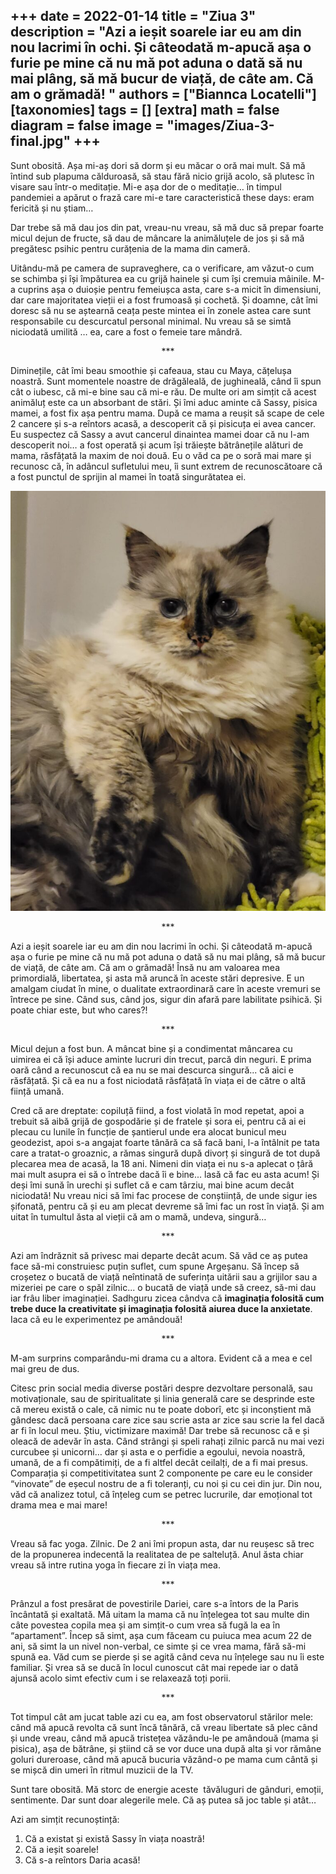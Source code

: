 
+++
    date = 2022-01-14
    title = "Ziua 3"
    description = "Azi a ieșit soarele iar eu am din nou lacrimi în ochi. Și câteodată m-apucă așa o furie pe mine că nu mă pot aduna o dată să nu mai plâng, să mă bucur de viață, de câte am. Că am o grămadă! "
    authors = ["Biannca Locatelli"]
    [taxonomies]
    tags = []
    [extra]
    math = false
    diagram = false
    image = "images/Ziua-3-final.jpg"
    +++
---

Sunt obosită. Așa mi-aș dori să dorm și eu măcar o oră mai mult. Să mă întind sub plapuma călduroasă, să stau fără nicio grijă acolo, să plutesc în visare sau într-o meditație. Mi-e așa dor de o meditație… în timpul pandemiei a apărut o frază care mi-e tare caracteristică these days: eram fericită și nu știam…

Dar trebe să mă dau jos din pat, vreau-nu vreau, să mă duc să prepar foarte micul dejun de fructe, să dau de mâncare la animăluțele de jos și să mă pregătesc psihic pentru curățenia de la mama din cameră.

Uitându-mă pe camera de supraveghere, ca o verificare, am văzut-o cum se schimba și își împăturea ea cu grijă hainele și cum își cremuia mâinile. M-a cuprins așa o duioșie pentru femeiușca asta, care s-a micit în dimensiuni, dar care majoritatea vieții ei a fost frumoasă și cochetă. Și doamne, cât îmi doresc să nu se aștearnă ceața peste mintea ei în zonele astea care sunt responsabile cu descurcatul personal minimal. Nu vreau să se simtă niciodată umilită … ea, care a fost o femeie tare mândră.

<p style="text-align: center;">***</p>

Diminețile, cât îmi beau smoothie și cafeaua, stau cu Maya, cățelușa noastră. Sunt momentele noastre de drăgăleală, de jughineală, când îi spun cât o iubesc, că mi-e bine sau că mi-e rău. De multe ori am simțit că acest animăluț este ca un absorbant de stări. Și îmi aduc aminte că Sassy, pisica mamei, a fost fix așa pentru mama. După ce mama a reușit să scape de cele 2 cancere și s-a reîntors acasă, a descoperit că și pisicuța ei avea cancer. Eu suspectez că Sassy a avut cancerul dinaintea mamei doar că nu l-am descoperit noi… a fost operată și acum își trăiește bătrânețile alături de mama, răsfățată la maxim de noi două. Eu o văd ca pe o soră mai mare și recunosc că, în adâncul sufletului meu, îi sunt extrem de recunoscătoare că a fost punctul de sprijin al mamei în toată singurătatea ei.


<div class="flex justify-center">
  <img src="images/sassy-1-768x1024.jpeg" />
</div>

<p style="text-align: center;">***</p>

Azi a ieșit soarele iar eu am din nou lacrimi în ochi. Și câteodată m-apucă așa o furie pe mine că nu mă pot aduna o dată să nu mai plâng, să mă bucur de viață, de câte am. Că am o grămadă! Însă nu am valoarea mea primordială, libertatea, și asta mă aruncă în aceste stări depresive. E un amalgam ciudat în mine, o dualitate extraordinară care în aceste vremuri se întrece pe sine. Când sus, când jos, sigur din afară pare labilitate psihică. Și poate chiar este, but who cares?!

<p style="text-align: center;">***</p>

Micul dejun a fost bun. A mâncat bine și a condimentat mâncarea cu uimirea ei că își aduce aminte lucruri din trecut, parcă din neguri. E prima oară când a recunoscut că ea nu se mai descurca singură... că aici e răsfățată. Și că ea nu a fost niciodată răsfățată în viața ei de către o altă ființă umană.

Cred că are dreptate: copiluță fiind, a fost violată în mod repetat, apoi a trebuit să aibă grijă de gospodărie și de fratele și sora ei, pentru că ai ei plecau cu lunile în funcție de șantierul unde era alocat bunicul meu geodezist, apoi s-a angajat foarte tânără ca să facă bani, l-a întâlnit pe tata care a tratat-o groaznic, a rămas singură după divorț și singură de tot după plecarea mea de acasă, la 18 ani. Nimeni din viața ei nu s-a aplecat o țâră mai mult asupra ei să o întrebe dacă îi e bine... lasă că fac eu asta acum! Și deși îmi sună în urechi și suflet că e cam târziu, mai bine acum decât niciodată! Nu vreau nici să îmi fac procese de conștiință, de unde sigur ies șifonată, pentru că și eu am plecat devreme să îmi fac un rost în viață. Și am uitat în tumultul ăsta al vieții că am o mamă, undeva, singură…

<p style="text-align: center;">***</p>

Azi am îndrăznit să privesc mai departe decât acum. Să văd ce aș putea face să-mi construiesc puțin suflet, cum spune Argeșanu. Să încep să croșetez o bucată de viață neîntinată de suferința uitării sau a grijilor sau a mizeriei pe care o spăl zilnic... o bucată de viață unde să creez, să-mi dau iar frâu liber imaginației. Sadhguru zicea cândva că **imaginația folosită cum trebe duce la creativitate și imaginația folosită aiurea duce la anxietate**. Iaca că eu le experimentez pe amândouă!

<p style="text-align: center;">***</p>

M-am surprins comparându-mi drama cu a altora. Evident că a mea e cel mai greu de dus.

Citesc prin social media diverse postări despre dezvoltare personală, sau motivaționale, sau de spiritualitate și linia generală care se desprinde este că mereu există o cale, că nimic nu te poate doborî, etc și inconștient mă gândesc dacă persoana care zice sau scrie asta ar zice sau scrie la fel dacă ar fi în locul meu. Știu, victimizare maximă! Dar trebe să recunosc că e și oleacă de adevăr în asta. Când strângi și speli rahați zilnic parcă nu mai vezi curcubee și unicorni… dar și asta e o perfidie a egoului, nevoia noastră, umană, de a fi compătimiți, de a fi altfel decât ceilalți, de a fi mai presus. Comparația și competitivitatea sunt 2 componente pe care eu le consider “vinovate” de eșecul nostru de a fi toleranți, cu noi și cu cei din jur. Din nou, văd că analizez totul, că înțeleg cum se petrec lucrurile, dar emoțional tot drama mea e mai mare!

<p style="text-align: center;">***</p>

Vreau să fac yoga. Zilnic. De 2 ani îmi propun asta, dar nu reușesc să trec de la propunerea indecentă la realitatea de pe salteluță. Anul ăsta chiar vreau să intre rutina yoga în fiecare zi în viața mea.

<p style="text-align: center;">***</p>

Prânzul a fost presărat de povestirile Dariei, care s-a întors de la Paris încântată și exaltată. Mă uitam la mama că nu înțelegea tot sau multe din câte povestea copila mea și am simțit-o cum vrea să fugă la ea în “apartament”. Încep să simt, așa cum făceam cu puiuca mea acum 22 de ani, să simt la un nivel non-verbal, ce simte și ce vrea mama, fără să-mi spună ea. Văd cum se pierde și se agită când ceva nu înțelege sau nu îi este familiar. Și vrea să se ducă în locul cunoscut cât mai repede iar o dată ajunsă acolo simt efectiv cum i se relaxează toți porii.

<p style="text-align: center;">***</p>

Tot timpul cât am jucat table azi cu ea, am fost observatorul stărilor mele: când mă apucă revolta că sunt încă tânără, că vreau libertate să plec când și unde vreau, când mă apucă tristețea văzându-le pe amândouă (mama și pisica), așa de bătrâne, și știind că se vor duce una după alta și vor rămâne goluri dureroase, când mă apucă bucuria văzând-o pe mama cum cântă și se mișcă din umeri în ritmul muzicii de la TV.

Sunt tare obosită. Mă storc de energie aceste  tăvăluguri de gânduri, emoții, sentimente. Dar sunt doar alegerile mele. Că aș putea să joc table și atât…

Azi am simțit recunoștință:
1. Că a existat și există Sassy în viața noastră!
2. Că a ieșit soarele!
3. Că s-a reîntors Daria acasă!
